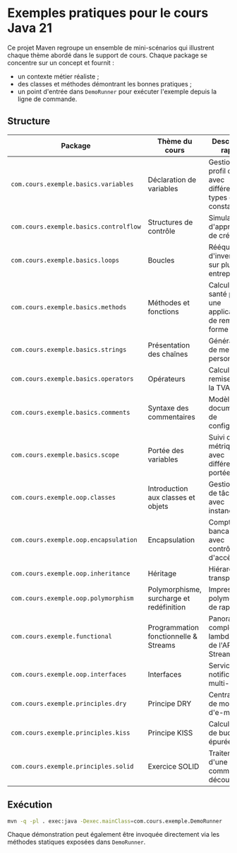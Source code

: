 # Exemples pratiques pour le cours Java 21

Ce projet Maven regroupe un ensemble de mini-scénarios qui illustrent chaque thème abordé dans le support de cours. Chaque package se concentre sur un concept et fournit :

- un contexte métier réaliste ;
- des classes et méthodes démontrant les bonnes pratiques ;
- un point d'entrée dans `DemoRunner` pour exécuter l'exemple depuis la ligne de commande.

## Structure

| Package | Thème du cours | Description rapide |
| --- | --- | --- |
| `com.cours.exemple.basics.variables` | Déclaration de variables | Gestion d'un profil client avec différents types et constantes |
| `com.cours.exemple.basics.controlflow` | Structures de contrôle | Simulation d'approbation de crédit |
| `com.cours.exemple.basics.loops` | Boucles | Rééquilibrage d'inventaire sur plusieurs entrepôts |
| `com.cours.exemple.basics.methods` | Méthodes et fonctions | Calculs de santé pour une application de remise en forme |
| `com.cours.exemple.basics.strings` | Présentation des chaînes | Génération de messages personnalisés |
| `com.cours.exemple.basics.operators` | Opérateurs | Calcul des remises et de la TVA |
| `com.cours.exemple.basics.comments` | Syntaxe des commentaires | Modèle documenté de configuration |
| `com.cours.exemple.basics.scope` | Portée des variables | Suivi de métriques avec différentes portées |
| `com.cours.exemple.oop.classes` | Introduction aux classes et objets | Gestionnaire de tâches avec instanciation |
| `com.cours.exemple.oop.encapsulation` | Encapsulation | Compte bancaire avec contrôles d'accès |
| `com.cours.exemple.oop.inheritance` | Héritage | Hiérarchie de transports |
| `com.cours.exemple.oop.polymorphism` | Polymorphisme, surcharge et redéfinition | Impression polymorphe de rapports |
| `com.cours.exemple.functional` | Programmation fonctionnelle & Streams | Panorama complet des lambdas et de l'API Stream |
| `com.cours.exemple.oop.interfaces` | Interfaces | Services de notification multi-canaux |
| `com.cours.exemple.principles.dry` | Principe DRY | Centralisation de modèles d'e-mails |
| `com.cours.exemple.principles.kiss` | Principe KISS | Calculatrice de budget épurée |
| `com.cours.exemple.principles.solid` | Exercice SOLID | Traitement d'une commande découplé |

## Exécution

```bash
mvn -q -pl . exec:java -Dexec.mainClass=com.cours.exemple.DemoRunner
```

Chaque démonstration peut également être invoquée directement via les méthodes statiques exposées dans `DemoRunner`.
